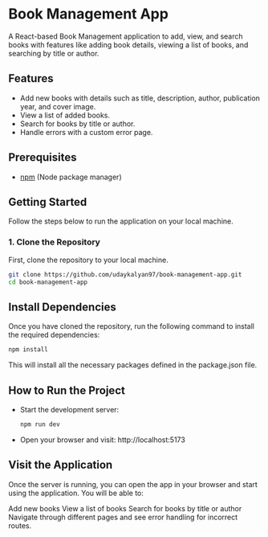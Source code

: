 # Book Management App

A React-based Book Management application to add, view, and search books with features like adding book details, viewing a list of books, and searching by title or author.

## Features

- Add new books with details such as title, description, author, publication year, and cover image.
- View a list of added books.
- Search for books by title or author.
- Handle errors with a custom error page.

## Prerequisites

- [npm](https://www.npmjs.com/get-npm) (Node package manager)

## Getting Started

Follow the steps below to run the application on your local machine.

### 1. Clone the Repository

First, clone the repository to your local machine.

```bash
git clone https://github.com/udaykalyan97/book-management-app.git
cd book-management-app

```



## Install Dependencies

Once you have cloned the repository, run the following command to install the required dependencies:

``` bash
npm install

```

This will install all the necessary packages defined in the package.json file.

## How to Run the Project

- Start the development server:
    ```bash
    npm run dev

- Open your browser and visit:
    http://localhost:5173


## Visit the Application
Once the server is running, you can open the app in your browser and start using the application. You will be able to:

Add new books
View a list of books
Search for books by title or author
Navigate through different pages and see error handling for incorrect routes.

